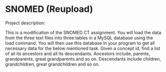 # SNOMED (Reupload)

Project description:

This is a modification of the SNOMED CT assignment.
You will load the data from the three text files into three tables in a MySQL database using the load command.
You will then use this database in your program to get all necessary data for the below mentioned task. 
Given a concept id, find a list of all its ancestors and all its descendants. Ancestors include, parents, grandparents, great grandparents and so on. Descendants include children, grandchildren, great grandchildren and so on.
